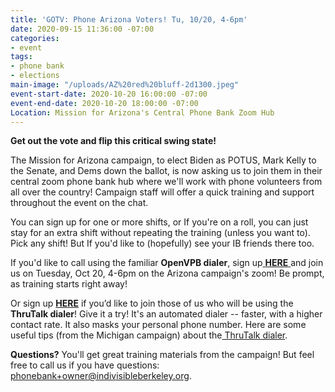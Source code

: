 ```yaml
---
title: 'GOTV: Phone Arizona Voters! Tu, 10/20, 4-6pm'
date: 2020-09-15 11:36:00 -07:00
categories:
- event
tags:
- phone bank
- elections
main-image: "/uploads/AZ%20red%20bluff-2d1300.jpeg"
event-start-date: 2020-10-20 16:00:00 -07:00
event-end-date: 2020-10-20 18:00:00 -07:00
Location: Mission for Arizona's Central Phone Bank Zoom Hub
---
```


**Get out the vote and flip this critical swing state!**

The Mission for Arizona campaign, to elect Biden as POTUS, Mark Kelly to the Senate, and Dems down the ballot, is now asking us to join them in their central zoom phone bank hub where we'll work with phone volunteers from all over the country! Campaign staff will offer a quick training and support throughout the event on the chat.

You can sign up for one or more shifts, or If you're on a roll, you can just stay for an extra shift without repeating the training (unless you want to). Pick any shift! But If you'd like to (hopefully) see your IB friends there too.

If you'd like to call using the familiar **OpenVPB dialer**, sign up[ ](https://mblz.io/0ic1oG)**[HERE](https://mblz.io/0ic1oG)**[ ](https://mblz.io/0ic1oG)and join us on Tuesday, Oct 20, 4-6pm on the Arizona campaign's zoom! Be prompt, as training starts right away!

Or sign up **[HERE](https://mblz.io/4PVM8G)** if you’d like to join those of us who will be using  the **ThruTalk dialer**! Give it a try! It's an automated dialer -- faster, with a higher contact rate. It also masks your personal phone number. Here are some useful tips (from the Michigan campaign) about the[ ThruTalk dialer](https://docs.google.com/document/d/1__CXZqtaw2n4nGXnLRR9AYnvVxAbSx0Jc8fnOKwd5dA/edit?usp=sharing).

**Questions?** You'll get great training materials from the campaign!  But feel free to call us if you have questions: [phonebank\+owner@indivisibleberkeley.org](mailto:phonebank\+owner@indivisibleberkeley.org).